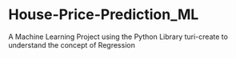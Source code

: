 # House-Price-Prediction_ML
A Machine Learning Project using the Python Library turi-create to understand the concept of Regression
